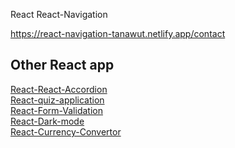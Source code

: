 React React-Navigation

https://react-navigation-tanawut.netlify.app/contact

## Other React app

[React-React-Accordion](https://github.com/Josephsavesafe/React-Accordion)\
[React-quiz-application](https://github.com/Josephsavesafe/React-quiz-application)\
[React-Form-Validation](https://github.com/Josephsavesafe/React-form-validation)\
[React-Dark-mode](https://github.com/Josephsavesafe/React-Dark-mode)\
[React-Currency-Convertor ](https://github.com/Josephsavesafe/React-quiz-application)



